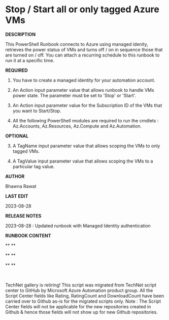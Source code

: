 ﻿Stop / Start all or only tagged Azure VMs
=========================================

            

**DESCRIPTION**


This PowerShell Runbook connects to Azure using managed idenity, retrieves the power status of VMs and turns off / on in sequence those that are turned on / off. You can attach a recurring schedule to this runbook
 to run it at a specific time.


**REQUIRED**


1. You have to create a managed identity for your automation account. 

2. An Action input parameter value that allows runbook to handle VMs power state. The parameter must be set to 'Stop' or 'Start'.

3. An Action input parameter value for the Subscription ID of the VMs that you want to Start/Stop.

4. All the following PowerShell modules are required to run the cmdlets : Az.Accounts, Az.Resources, Az.Compute and Az.Automation.




**OPTIONAL**


3. A TagName input parameter value that allows scoping the VMs to only tagged VMs.


4. A TagValue input parameter value that allows scoping the VMs to a particular tag value.


**AUTHOR**


Bhawna Rawat


**LAST EDIT**


2023-08-28


**RELEASE NOTES**

2023-08-28 : Updated runbook with Managed Identity authentication


**RUNBOOK CONTENT**


** **


** **

** **




 


        
    
TechNet gallery is retiring! This script was migrated from TechNet script center to GitHub by Microsoft Azure Automation product group. All the Script Center fields like Rating, RatingCount and DownloadCount have been carried over to Github as-is for the migrated scripts only. Note : The Script Center fields will not be applicable for the new repositories created in Github & hence those fields will not show up for new Github repositories.
